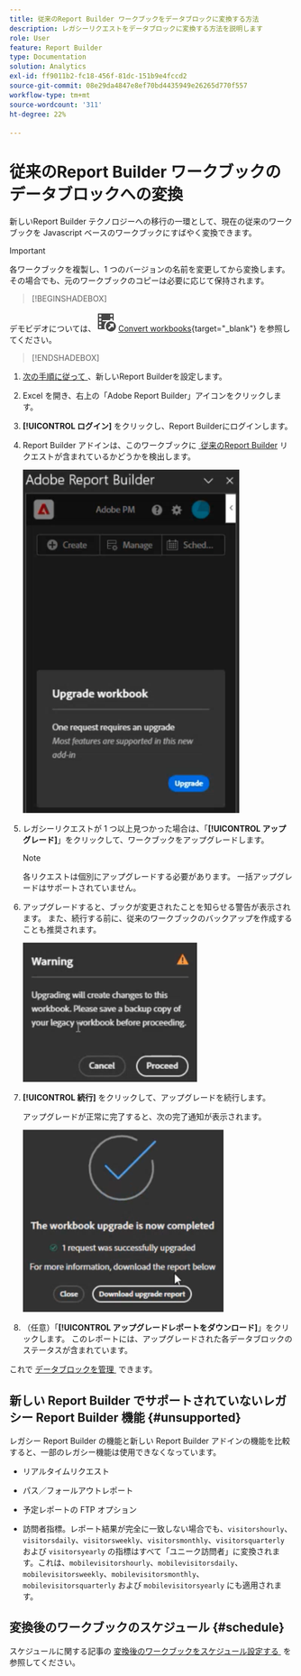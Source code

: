 ```yaml
---
title: 従来のReport Builder ワークブックをデータブロックに変換する方法
description: レガシーリクエストをデータブロックに変換する方法を説明します
role: User
feature: Report Builder
type: Documentation
solution: Analytics
exl-id: ff9011b2-fc18-456f-81dc-151b9e4fccd2
source-git-commit: 08e29da4847e8ef70bd4435949e26265d770f557
workflow-type: tm+mt
source-wordcount: '311'
ht-degree: 22%

---
```


# 従来のReport Builder ワークブックのデータブロックへの変換

新しいReport Builder テクノロジーへの移行の一環として、現在の従来のワークブックを Javascript ベースのワークブックにすばやく変換できます。

>[!IMPORTANT]
>
>各ワークブックを複製し、1 つのバージョンの名前を変更してから変換します。 その場合でも、元のワークブックのコピーは必要に応じて保持されます。


>[!BEGINSHADEBOX]

デモビデオについては、![VideoCheckedOut](/help/assets/icons/VideoCheckedOut.svg) [Convert workbooks](https://video.tv.adobe.com/v/3446183?quality=12&learn=on&captions=jpn){target="_blank"} を参照してください。

>[!ENDSHADEBOX]



1. [&#x200B; 次の手順に従って &#x200B;](/help/analyze/report-builder/report-builder-setup.md)、新しいReport Builderを設定します。

1. Excel を開き、右上の「Adobe Report Builder」アイコンをクリックします。

1. **[!UICONTROL ログイン]** をクリックし、Report Builderにログインします。

1. Report Builder アドインは、このワークブックに [&#x200B; 従来のReport Builder](/help/analyze/legacy-report-builder/home.md) リクエストが含まれているかどうかを検出します。

   ![&#x200B; ワークブックのアップグレードを促すメッセージ &#x200B;](assets/upgrade_workbook.png)

1. レガシーリクエストが 1 つ以上見つかった場合は、「**[!UICONTROL アップグレード]**」をクリックして、ワークブックをアップグレードします。

   >[!NOTE]
   >
   >各リクエストは個別にアップグレードする必要があります。 一括アップグレードはサポートされていません。


1. アップグレードすると、ブックが変更されたことを知らせる警告が表示されます。 また、続行する前に、従来のワークブックのバックアップを作成することも推奨されます。

   ![&#x200B; アップグレードの警告 &#x200B;](assets/upgrade_warning.png)

1. **[!UICONTROL 続行]** をクリックして、アップグレードを続行します。

   アップグレードが正常に完了すると、次の完了通知が表示されます。

   ![&#x200B; アップグレード完了 &#x200B;](assets/upgrade_complete.png)

1. （任意）「**[!UICONTROL アップグレードレポートをダウンロード]**」をクリックします。 このレポートには、アップグレードされた各データブロックのステータスが含まれています。

これで [&#x200B; データブロックを管理 &#x200B;](/help/analyze/report-builder/manage-reportbuilder.md) できます。


## 新しい Report Builder でサポートされていないレガシー Report Builder 機能 {#unsupported}

レガシー Report Builder の機能と新しい Report Builder アドインの機能を比較すると、一部のレガシー機能は使用できなくなっています。

- リアルタイムリクエスト

- パス／フォールアウトレポート

- 予定レポートの FTP オプション

- 訪問者指標。レポート結果が完全に一致しない場合でも、`visitorshourly`、`visitorsdaily`、`visitorsweekly`、`visitorsmonthly`、`visitorsquarterly` および `visitorsyearly` の指標はすべて「ユニーク訪問者」に変換されます。これは、`mobilevisitorshourly`、`mobilevisitorsdaily`、`mobilevisitorsweekly`、`mobilevisitorsmonthly`、`mobilevisitorsquarterly` および `mobilevisitorsyearly` にも適用されます。

## 変換後のワークブックのスケジュール {#schedule}

スケジュールに関する記事の [&#x200B; 変換後のワークブックをスケジュール設定する &#x200B;](/help/analyze/report-builder/schedule-reportbuilder.md) を参照してください。